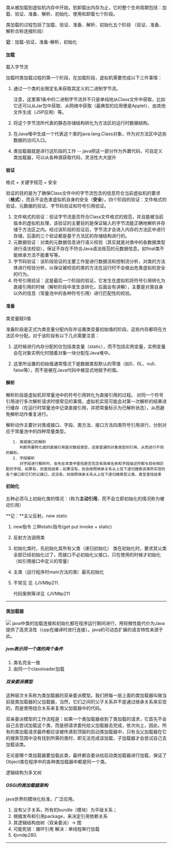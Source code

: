 类从被加载到虚拟机内存中开始，到卸载出内存为止，它的整个生命周期包括：加载、验证、准备、解析、初始化、使用和卸载七个阶段。

类加载的过程包括了加载、验证、准备、解析、初始化五个阶段 （验证、准备、解析合称连接阶段）

**记**：加载-验证，准备-解析，初始化

#### 加载

载入字节流

​    加载时类加载过程的第一个阶段，在加载阶段，虚拟机需要完成以下三件事情：

1. 通过一个类的全限定名来获取其定义的二进制字节流。

    注意，这里第1条中的二进制字节流并不只是单纯地从Class文件中获取，比如它还可以从Jar包中获取、从网络中获取（最典型的应用便是Applet）、由其他文件生成（JSP应用）等。

2. 将这个字节流所代表的静态存储结构转化为方法区的运行时数据结构。

3. 在Java堆中生成一个代表这个类的java.lang.Class对象，作为对方法区中这些数据的访问入口。

4. 类加载器就是进行这阶段的工作 -- java把这一部分作为外置代码，可自定义类加载器，可以从各种源获取代码，灵活性大大提升

####   验证

格式 + 关键字规范 + 安全

​    验证的目的是为了确保Class文件中的字节流包含的信息符合当前虚拟机的要求（**格式**），而且不会危害虚拟机自身的安全（**安全**）。四个阶段的验证：文件格式的验证、元数据的验证、字节码验证和符号引用验证。

1. 文件格式的验证：验证字节流是否符合Class文件格式的规范，并且能被当前版本的虚拟机处理，该验证的主要目的是保证输入的字节流能正确地解析并存储于方法区之内。经过该阶段的验证后，字节流才会进入内存的方法区中进行存储，后面的三个验证都是基于方法区的存储结构进行的。
2. 元数据验证：对类的元数据信息进行语义校验（其实就是对类中的各数据类型进行语法校验），保证不存在不符合Java语法规范的元数据信息。如final类不能继承方法不能重写等。
3. 字节码验证：该阶段验证的主要工作是进行数据流和控制流分析，对类的方法体进行校验分析，以保证被校验的类的方法在运行时不会做出危害虚拟机安全的行为。
4. 符号引用验证：这是最后一个阶段的验证，它发生在虚拟机将符号引用转化为直接引用的时候（解析阶段中发生该转化，后面会有讲解），主要是对类自身以外的信息（常量池中的各种符号引用）进行匹配性的校验。

####   准备

类变量赋0值

​    准备阶段是正式为类变量分配内存并设置类变量初始值的阶段，这些内存都将在方法区中分配。对于该阶段有以下几点需要注意：

1. 这时候进行内存分配的仅包括类变量（static），而不包括实例变量，实例变量会在对象实例化时随着对象一块分配在Java堆中。

2. 这里所设置的初始值通常情况下是数据类型默认的零值（如0、0L、null、false等），而不是被在Java代码中被显式地赋予的值。

#### 解析

   解析阶段是虚拟机将常量池中的符号引用转化为直接引用的过程。  对同一个符号引用进行多次解析请求时很常见的事情，虚拟机实现可能会对第一次解析的结果进行缓存（在运行时常量池中记录直接引用，并把常量标示为已解析状态），从而避免解析动作重复进行。

 解析动作主要针对类或接口、字段、类方法、接口方法四类符号引用进行，分别对应于常量池中的四种常量类型。

       1. 类或接口的解析
          判断所要转化成的直接引用是对数组类型，还是普通的对象类型的引用，从而进行不同的解析。
       2. 字段解析
          对字段进行解析时，会先在本类中查找是否包含有简单名称和字段描述符都与目标相匹配的字段，如果有，则查找结束；如果没有，则会按照继承关系从上往下递归搜索该类所实现的各个接口和它们的父接口，还没有，则按照继承关系从上往下递归搜索其父类，直至查找结束

#### 初始化

五种必须马上初始化类的情况：（称为**主动引用**，而不会立即初始化的情况称为被动引用）

**记：**主父反射，new static

1. new指令 三种static指令(get put invoke + static)

2. 反射方法调用类

3. 初始化类时，先初始化其所有父类（递归初始化）
   类在初始化时，要求其父类全部已经初始化过了，而接口不必初始化父接口，只在使用的时候才初始化（如引用接口中定义的常量）

4. 主类（运行程序时main方法的类）最先初始化

5. 不常见 见《JVM》p211.

   代码案例等详见《JVM》p211                                                                                                                                                                                                                                                                                                                                                                                                                                                                                                                                                                                                                                                                                                                                                                                                                                                                                                                                                                                                                                                                                                                                                                                                                                                                                                                                                                                                                                                                                                                                                                                                                                                                                                                                                                                                                                                                                                                                                                                                                 
--- 
#### 类加载器
![](https://imgconvert.csdnimg.cn/aHR0cDovL3d3MS5zaW5haW1nLmNuL2xhcmdlL2UwNjlmNjBlZ3kxZzBmMGh0MGk1bWoyMG02MGIzd2gxLmpwZw)
java中类的加载连接和初始化都在程序运行期间进行，用轻微性能代价为Java提供了高灵活性（cpp在编译时进行连接）。java的可动态扩展的语言特性来源于此。

##### jvm表示同一个类的两个条件

1. 类名完全一致
2. 由同一个classloader加载

##### 双亲委派模型

  这种层次关系称为类加载器的双亲委派模型。我们把每一层上面的类加载器叫做当前层类加载器的父加载器，当然，它们之间的父子关系并不是通过继承关系来实现的，而是使用组合关系来复用父加载器中的代码。

双亲委派模型的工作流程是：如果一个类加载器收到了类加载的请求，它首先不会自己去尝试加载这个类，而是把请求委托给父加载器去完成，依次向上，因此，所有的类加载请求最终都应该被传递到顶层的启动类加载器中，只有当父加载器在它的搜索范围中没有找到所需的类时，即无法完成该加载，子加载器才会尝试自己去加载该类。

无论是哪个类加载器要加载此类，最终都会委派给启动类加载器进行加载，保证了Object类在程序中的各种类加载器中都是同一个类。

逻辑结构为多叉树

##### OSGi的类加载器架构

java世界的模块化标准，广泛应用。

1. 没有父子关系，所有的bundle（模块）为平级关系；
2. 根据发布和引用package，来决定引用依赖关系
3. 其逻辑结构由树（双亲委派）-> 图 
4. 可能死锁：循环引用 
   解决：单线程串行加载
5. 《jvm》p280.

---
